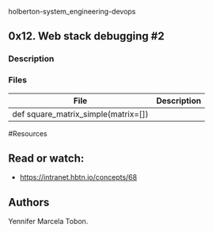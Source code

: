 holberton-system_engineering-devops

## 0x12. Web stack debugging #2
### Description

### Files

| File | Description |
| ------ | ------ |
| def square_matrix_simple(matrix=[]) |


#Resources
## Read or watch:
* https://intranet.hbtn.io/concepts/68

## Authors

Yennifer Marcela Tobon.
